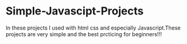 # Simple-Javascipt-Projects
In these projects I used with html css and especially Javascript.These projects are very simple and the best prcticing for beginners!!!
